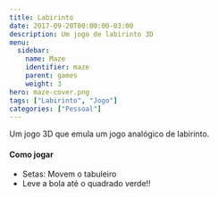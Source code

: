 ```yaml
---
title: Labirinto
date: 2017-09-20T00:00:00-03:00
description: Um jogo de labirinto 3D
menu:
  sidebar:
    name: Maze
    identifier: maze
    parent: games
    weight: 3
hero: maze-cover.png
tags: ["Labirinto", "Jogo"]
categories: ["Pessoal"]
---
```


Um jogo 3D que emula um jogo analógico de labirinto.
<!--more-->

<link rel="stylesheet" href="/css/game.css">

<!--
<input type="button" value="+" onclick="resize(1)">
<input type="button" value="-" onclick="resize(-1)">
-->
<div id="gamediv"></div>

<script type="text/javascript" src="/js/libraries/three/three.js"></script>
<script type="text/javascript" src="/js/game_engine.js"></script>
<script type="text/javascript" src="/js/maze.js"></script>

#### Como jogar
* Setas: Movem o tabuleiro
* Leve a bola até o quadrado verde!!